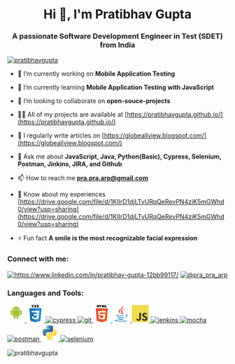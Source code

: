 <h1 align="center">Hi 👋, I'm Pratibhav Gupta</h1>
<h3 align="center">A passionate Software Development Engineer in Test (SDET) from India</h3>

<p align="left"> <a href="https://github.com/ryo-ma/github-profile-trophy"><img src="https://github-profile-trophy.vercel.app/?username=pratibhavgupta" alt="pratibhavgupta" /></a> </p>

- 🔭 I’m currently working on **Mobile Application Testing**

- 🌱 I’m currently learning **Mobile Application Testing with JavaScript**

- 👯 I’m looking to collaborate on **open-souce-projects**

- 👨‍💻 All of my projects are available at [https://pratibhavgupta.github.io/](https://pratibhavgupta.github.io/)

- 📝 I regularly write articles on [https://globeallview.blogspot.com/](https://globeallview.blogspot.com/)

- 💬 Ask me about **JavaScript, Java, Python(Basic), Cypress, Selenium, Postman, Jinkins, JIRA, and Github**

- 📫 How to reach me **pra.pra.arp@gmail.com**

- 📄 Know about my experiences [https://drive.google.com/file/d/1KIIrD1djLTvURqQeRevPN4ziK5mGWhd0/view?usp=sharing](https://drive.google.com/file/d/1KIIrD1djLTvURqQeRevPN4ziK5mGWhd0/view?usp=sharing)

- ⚡ Fun fact **A smile is the most recognizable facial expression**

<h3 align="left">Connect with me:</h3>
<p align="left">
<a href="https://linkedin.com/in/https://www.linkedin.com/in/pratibhav-gupta-12bb99117/" target="blank"><img align="center" src="https://raw.githubusercontent.com/rahuldkjain/github-profile-readme-generator/master/src/images/icons/Social/linked-in-alt.svg" alt="https://www.linkedin.com/in/pratibhav-gupta-12bb99117/" height="30" width="40" /></a>
<a href="https://www.hackerearth.com/@pra_pra_arp" target="blank"><img align="center" src="https://raw.githubusercontent.com/rahuldkjain/github-profile-readme-generator/master/src/images/icons/Social/hackerearth.svg" alt="@pra_pra_arp" height="30" width="40" /></a>
</p>

<h3 align="left">Languages and Tools:</h3>
<p align="left"> <a href="https://developer.android.com" target="_blank" rel="noreferrer"> <img src="https://raw.githubusercontent.com/devicons/devicon/master/icons/android/android-original-wordmark.svg" alt="android" width="40" height="40"/> </a> <a href="https://www.w3schools.com/css/" target="_blank" rel="noreferrer"> <img src="https://raw.githubusercontent.com/devicons/devicon/master/icons/css3/css3-original-wordmark.svg" alt="css3" width="40" height="40"/> </a> <a href="https://www.cypress.io" target="_blank" rel="noreferrer"> <img src="https://raw.githubusercontent.com/simple-icons/simple-icons/6e46ec1fc23b60c8fd0d2f2ff46db82e16dbd75f/icons/cypress.svg" alt="cypress" width="40" height="40"/> </a> <a href="https://git-scm.com/" target="_blank" rel="noreferrer"> <img src="https://www.vectorlogo.zone/logos/git-scm/git-scm-icon.svg" alt="git" width="40" height="40"/> </a> <a href="https://www.w3.org/html/" target="_blank" rel="noreferrer"> <img src="https://raw.githubusercontent.com/devicons/devicon/master/icons/html5/html5-original-wordmark.svg" alt="html5" width="40" height="40"/> </a> <a href="https://www.java.com" target="_blank" rel="noreferrer"> <img src="https://raw.githubusercontent.com/devicons/devicon/master/icons/java/java-original.svg" alt="java" width="40" height="40"/> </a> <a href="https://developer.mozilla.org/en-US/docs/Web/JavaScript" target="_blank" rel="noreferrer"> <img src="https://raw.githubusercontent.com/devicons/devicon/master/icons/javascript/javascript-original.svg" alt="javascript" width="40" height="40"/> </a> <a href="https://www.jenkins.io" target="_blank" rel="noreferrer"> <img src="https://www.vectorlogo.zone/logos/jenkins/jenkins-icon.svg" alt="jenkins" width="40" height="40"/> </a> <a href="https://mochajs.org" target="_blank" rel="noreferrer"> <img src="https://www.vectorlogo.zone/logos/mochajs/mochajs-icon.svg" alt="mocha" width="40" height="40"/> </a> <a href="https://postman.com" target="_blank" rel="noreferrer"> <img src="https://www.vectorlogo.zone/logos/getpostman/getpostman-icon.svg" alt="postman" width="40" height="40"/> </a> <a href="https://www.python.org" target="_blank" rel="noreferrer"> <img src="https://raw.githubusercontent.com/devicons/devicon/master/icons/python/python-original.svg" alt="python" width="40" height="40"/> </a> <a href="https://www.selenium.dev" target="_blank" rel="noreferrer"> <img src="https://raw.githubusercontent.com/detain/svg-logos/780f25886640cef088af994181646db2f6b1a3f8/svg/selenium-logo.svg" alt="selenium" width="40" height="40"/> </a> </p>

<p><img align="center" src="https://github-readme-stats.vercel.app/api/top-langs?username=pratibhavgupta&show_icons=true&locale=en&layout=compact" alt="pratibhavgupta" /></p>

